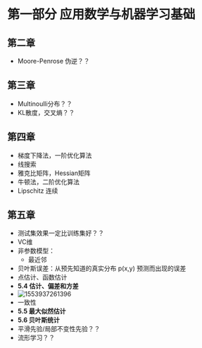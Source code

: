 # 第一部分 应用数学与机器学习基础

## 第二章

- Moore-Penrose 伪逆？？

## 第三章

- Multinoulli分布？？
- KL散度，交叉熵？？

## 第四章

- 梯度下降法，一阶优化算法
- 线搜索
- 雅克比矩阵，Hessian矩阵
- 牛顿法，二阶优化算法
- Lipschitz 连续

## 第五章

- 测试集效果一定比训练集好？？
- VC维
- 非参数模型：
  - 最近邻
- 贝叶斯误差：从预先知道的真实分布 p(x,y) 预测而出现的误差
- 点估计、函数估计
- **5.4 估计、偏差和方差**
- ![1553937261396](https://typora-aolong.oss-cn-beijing.aliyuncs.com/img/1553937261396.png)
- 一致性
- **5.5 最大似然估计**
- **5.6 贝叶斯统计**
- 平滑先验/局部不变性先验？？
- 流形学习？？